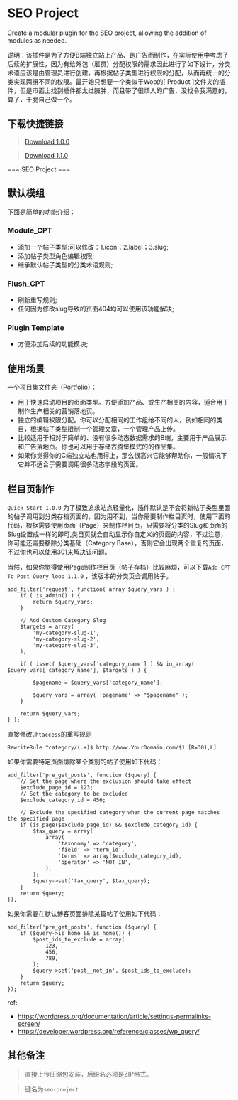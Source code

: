 # SEO Project
Create a modular plugin for the SEO project, allowing the addition of modules as needed.

说明：该插件是为了方便B端独立站上产品、跑广告而制作，在实际使用中考虑了后续的扩展性，因为有给外包（雇员）分配权限的需求因此进行了如下设计，分类术语应该是由管理员进行创建，再根据帖子类型进行权限的分配，从而再统一的分类实现两组不同的权限。最开始只想要一个类似于Woo的[ Product ]文件夹的插件，但是市面上找到插件都太过臃肿，而且带了很烦人的广告，没找令我满意的，算了，干脆自己做一个。
## 下载快捷链接
> [Download 1.0.0](https://github.com/roambiz/seo-project/releases/tag/1.0.0)

> [Download 1.1.0](https://github.com/roambiz/seo-project/releases/tag/1.1.0)

=== SEO Project ===

## 默认模组
下面是简单的功能介绍：
### Module_CPT
+ 添加一个帖子类型:可以修改：1.icon；2.label；3.slug;
+ 添加帖子类型角色编辑权限;
+ 继承默认帖子类型的分类术语规则;
### Flush_CPT
+ 刷新重写规则;
+ 任何因为修改slug导致的页面404均可以使用该功能解决;
### Plugin Template
+ 方便添加后续的功能模块;

## 使用场景
一个项目集文件夹（Portfolio）：
* 用于快速启动项目的页面类型。方便添加产品、或生产相关的内容，适合用于制作生产相关的营销落地页。
* 独立的编辑权限分配。你可以分配相同的工作组给不同的人，例如相同的类目，根据帖子类型限制一个管理文章，一个管理产品上传。
* 比较适用于相对于简单的、没有很多动态数据需求的B端，主要用于产品展示和广告落地页。你也可以用于存储古腾堡模式的的作品集。
* 如果你觉得你的C端独立站也用得上，那么很高兴它能够帮助你，一般情况下它并不适合于需要调用很多动态字段的页面。

## 栏目页制作
`Quick Start 1.0.0` 为了极致追求站点轻量化，插件默认是不会将新帖子类型里面的帖子调用到分类存档页面的，因为用不到，当你需要制作栏目页时，使用下面的代码，根据需要使用页面（Page）来制作栏目页，只需要将分类的Slug和页面的Slug设置成一样的即可,类目页就会自动显示你自定义的页面的内容，不过注意，你可能还需要移除分类基础（Category Base），否则它会出现两个重复的页面，不过你也可以使用301来解决该问题。

当然，如果你觉得使用Page制作栏目页（帖子存档）比较麻烦，可以下载`Add CPT To Post Query loop 1.1.0` ，该版本的分类页会调用帖子。
```
add_filter('request', function( array $query_vars ) {
    if ( is_admin() ) {
        return $query_vars;
    }

    // Add Custom Category Slug
    $targets = array(
        'my-category-slug-1',
        'my-category-slug-2',
        'my-category-slug-3',
    );

    if ( isset( $query_vars['category_name'] ) && in_array( $query_vars['category_name'], $targets ) ) {
        
        $pagename = $query_vars['category_name'];

        $query_vars = array( 'pagename' => "$pagename" );
    }

    return $query_vars;
} );
```
直接修改`.htaccess`的重写规则
```
RewriteRule ^category/(.+)$ http://www.YourDomain.com/$1 [R=301,L]
```
如果你需要特定页面排除某个类别的帖子使用如下代码：
```
add_filter('pre_get_posts', function ($query) {
    // Set the page where the exclusion should take effect
    $exclude_page_id = 123; 
    // Set the category to be excluded
    $exclude_category_id = 456;

    // Exclude the specified category when the current page matches the specified page
    if (is_page($exclude_page_id) && $exclude_category_id) {
        $tax_query = array(
            array(
                'taxonomy' => 'category',
                'field' => 'term_id',
                'terms' => array($exclude_category_id),
                'operator' => 'NOT IN',
            ),
        );
        $query->set('tax_query', $tax_query);
    }
    return $query;
});
```
如果你需要在默认博客页面排除某篇帖子使用如下代码：
```
add_filter('pre_get_posts', function ($query) {
    if ($query->is_home && is_home()) {
        $post_ids_to_exclude = array(
            123,
            456,
            789,
        );
        $query->set('post__not_in', $post_ids_to_exclude);
    }
    return $query;
});
```
ref:
- https://wordpress.org/documentation/article/settings-permalinks-screen/
- https://developer.wordpress.org/reference/classes/wp_query/

## 其他备注
>直接上传压缩包安装，后缀名必须是ZIP格式。

>键名为`seo-project`